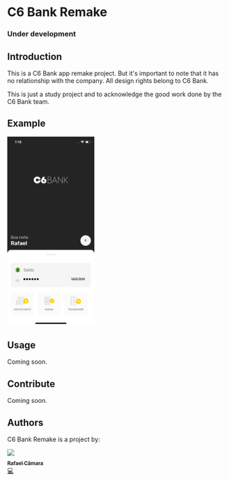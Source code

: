 <p align="center"><h1>C6 Bank Remake</h1></p>
<h3>Under development</h3>

## Introduction

This is a C6 Bank app remake project. But it's important to note that it has no relationship with the company. All design rights belong to C6 Bank.

This is just a study project and to acknowledge the good work done by the C6 Bank team.

## Example
<img src="./readme_assets/preview.png" width="200">

## Usage

Coming soon.

## Contribute

Coming soon.

## Authors

C6 Bank Remake is a project by:

[<img src="https://avatars1.githubusercontent.com/u/9087886?v=4" width="100px;"/><br /><sub><b>Rafael Câmara</b></sub>](http://www.rafaelcamaram.com/)<br />[💻](https://github.com/dawnlabs/carbon/commits?author=rafaelcamaram 'Code')
